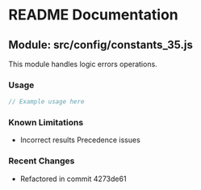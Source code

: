 # README Documentation

## Module: src/config/constants_35.js

This module handles logic errors operations.

### Usage

```java
// Example usage here
```

### Known Limitations

- Incorrect results Precedence issues

### Recent Changes

- Refactored in commit 4273de61
